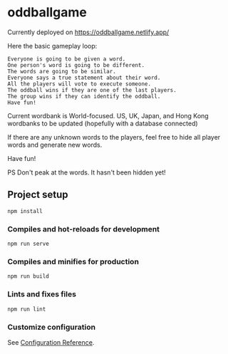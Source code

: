 # oddballgame

Currently deployed on https://oddballgame.netlify.app/

Here the basic gameplay loop:

    Everyone is going to be given a word.
    One person's word is going to be different.
    The words are going to be similar.
    Everyone says a true statement about their word.
    All the players will vote to execute someone.
    The oddball wins if they are one of the last players.
    The group wins if they can identify the oddball.
    Have fun!

Current wordbank is World-focused. US, UK, Japan, and Hong Kong wordbanks to be updated (hopefully with a database connected)

If there are any unknown words to the players, feel free to hide all player words and generate new words.

Have fun!

PS Don't peak at the words. It hasn't been hidden yet!

## Project setup
```
npm install
```

### Compiles and hot-reloads for development
```
npm run serve
```

### Compiles and minifies for production
```
npm run build
```

### Lints and fixes files
```
npm run lint
```

### Customize configuration
See [Configuration Reference](https://cli.vuejs.org/config/).
